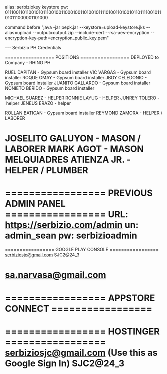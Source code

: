 alias: serbiziokey
keystore pw: 0111001101100101011100100110001001101001011110100110100101101111001011010111000001101000

command before 
"java -jar pepk.jar --keystore=upload-keystore.jks --alias=upload --output=output.zip --include-cert --rsa-aes-encryption --encryption-key-path=encryption_public_key.pem"

--- Serbizio PH Credentials


================= POSITIONS =================
DEPLOYED to Company - RHINO PH

RUEL DAPITAN - Gypsum board installer
VIC VARGAS - Gypsum board installer
ROQUE OMAY - Gypsum board installer
JBOY CELEDONIO - Gypsum board installer
JUANITO GALLARDO - Gypsum board installer
NONIETO BERIDO - Gypsum board installer

MICHAEL SUAREZ - HELPER
RONNIE LAYUG - HELPER
JUNREY TOLERO - helper
JENEUS ERAZO - helper

ROLLAN BATICAN - Gypsum board installer
REYMOND ZAMORA - HELPER / LABORER 

JOSELITO GALUYON - MASON / LABORER
MARK AGOT - MASON
MELQUIADRES ATIENZA JR. - HELPER / PLUMBER
===============================================


================= PREVIOUS ADMIN PANEL =================
URL: https://serbizio.com/admin
un: admin_sean
pw: serbizioadmin
===============================================


================= GOOGLE PLAY CONSOLE =================
serbiziosjc@gmail.com
SJC2@24_3

sa.narvasa@gmail.com
===============================================


================= APPSTORE CONNECT =================
===============================================


================= HOSTINGER =================
serbiziosjc@gmail.com (Use this as Google Sign In)
SJC2@24_3
===============================================




























































